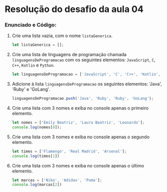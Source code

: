 # Resolução do desafio  da aula 04

### Enunciado e Código:

1. Crie uma lista vazia, com o nome `listaGenerica`.

   ```javascript
   let listaGenerica = [];
   ```

2. Crie uma lista de linguagens de programação chamada `linguagensDeProgramacao` com os seguintes elementos: `JavaScript`, `C`, `C++`, `Kotlin` e `Python`.

   ```javascript
   let linguagensDeProgramacao = ['JavaScript', 'C', 'C++', 'Kotlin', 'Python'];
   ```

3. Adicione à lista `linguagensDeProgramacao` os seguintes elementos: 'Java', 'Ruby' e 'GoLang'.

   ```javascript
   linguagensDeProgramacao.push('Java', 'Ruby', 'Ruby', 'GoLang');
   ```

4. Crie uma lista com 3 nomes e exiba no console apenas o primeiro elemento.

   ```javascript
   let nomes = ['Emily Beatriz', 'Laura Beatriz', 'Leonardo'];
   console.log(nomes[0]);
   ```

5. Crie uma lista com 3 nomes e exiba no console apenas o segundo elemento.

   ```javascript
   let times = ['Flamengo', 'Real Madrid', 'Arsenal'];
   console.log(times[1])
   ```

6. Crie uma lista com 3 nomes e exiba no console apenas o último elemento.

   ```javascript
   let marcas = ['Nike', 'Adidas', 'Puma'];
   console.log(marcas[2])
   ```
